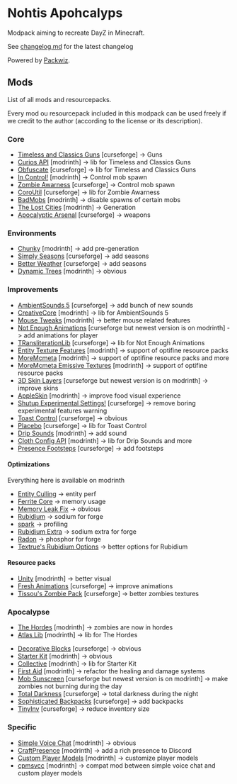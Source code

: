 # Nohtis Apohcalyps

Modpack aiming to recreate DayZ in Minecraft.

See [changelog.md](/changelog.md) for the latest changelog

Powered by [Packwiz](https://github.com/packwiz/packwiz).

## Mods

List of all mods and resourcepacks.

Every mod ou resourcepack included in this modpack can be used freely if we credit to the author (according to the license or its description).

### Core

- [Timeless and Classics Guns](https://www.curseforge.com/minecraft/mc-mods/timeless-and-classic-guns-tac) [curseforge] -> Guns
- [Curios API](https://modrinth.com/mod/curios) [modrinth] -> lib for Timeless and Classics Guns 
- [Obfuscate](https://www.curseforge.com/minecraft/mc-mods/obfuscate) [curseforge] -> lib for Timeless and Classics Guns 
- [In Control!](https://modrinth.com/mod/in-control) [modrinth] -> Control mob spawn
- [Zombie Awarness](https://www.curseforge.com/minecraft/mc-mods/zombie-awareness) [curseforge] -> Control mob spawn
- [CoroUtil](https://www.curseforge.com/minecraft/mc-mods/coroutil) [curseforge] -> lib for Zombie Awarness 
- [BadMobs](https://modrinth.com/mod/bad-mobs) [modrinth] -> disable spawns of certain mobs 
- [The Lost Cities](https://modrinth.com/mod/the-lost-cities) [modrinth] -> Generation
- [Apocalyptic Arsenal](https://legacy.curseforge.com/minecraft/mc-mods/apocalyptic-arsenal) [curseforge] -> weapons

### Environments

<!-- - [Terra](https://modrinth.com/plugin/terra) [modrinth] -> better generation -->
- [Chunky](https://modrinth.com/plugin/chunky) [modrinth] -> add pre-generation
- [Simply Seasons](https://legacy.curseforge.com/minecraft/mc-mods/simply-seasons) [curseforge] -> add seasons
- [Better Weather](https://legacy.curseforge.com/minecraft/mc-mods/better-weather) [curseforge] -> add seasons
- [Dynamic Trees](https://modrinth.com/mod/dynamictrees) [modrinth] -> obvious

### Improvements

- [AmbientSounds 5](https://legacy.curseforge.com/minecraft/mc-mods/ambientsounds) [curseforge] -> add bunch of new sounds
- [CreativeCore](https://modrinth.com/mod/creativecore) [modrinth] -> lib for AmbientSounds 5
- [Mouse Tweaks](https://modrinth.com/mod/mouse-tweaks) [modrinth] -> better mouse related features
- [Not Enough Animations](https://legacy.curseforge.com/minecraft/mc-mods/not-enough-animations) [curseforge but newest version is on modrinth] -> add animations for player
- [TRansliterationLib](https://legacy.curseforge.com/minecraft/mc-mods/transliterationlib) [curseforge] -> lib for Not Enough Animations
- [Entity Texture Features](https://modrinth.com/mod/entitytexturefeatures) [modrinth] -> support of optifine resource packs
- [MoreMcmeta](https://modrinth.com/mod/moremcmeta) [modrinth] -> support of optifine resource packs and more
- [MoreMcmeta Emissive Textures](https://modrinth.com/mod/moremcmeta-emissive) [modrinth] -> support of optifine resource packs
- [3D Skin Layers](https://legacy.curseforge.com/minecraft/mc-mods/skin-layers-3d) [curseforge but newest version is on modrinth] -> improve skins
- [AppleSkin](https://modrinth.com/mod/appleskin) [modrinth] -> improve food visual experience
- [Shutup Experimental Settings!](https://legacy.curseforge.com/minecraft/mc-mods/shutup-experimental-settings) [curseforge] -> remove boring experimental features warning
- [Toast Control](https://legacy.curseforge.com/minecraft/mc-mods/toast-control) [curseforge] -> obvious
- [Placebo](https://legacy.curseforge.com/minecraft/mc-mods/placebo) [curseforge] -> lib for Toast Control 
- [Drip Sounds](https://modrinth.com/mod/waterdripsound) [modrinth] -> add sound
- [Cloth Config API](https://modrinth.com/mod/waterdripsound) [modrinth] -> lib for Drip Sounds and more
- [Presence Footsteps](https://legacy.curseforge.com/minecraft/mc-mods/presence-footsteps-forge) [curseforge] -> add footsteps

#### Optimizations

Everything here is available on modrinth

- [Entity Culling](https://modrinth.com/mod/entityculling) -> entity perf
- [Ferrite Core](https://modrinth.com/mod/ferrite-core) -> memory usage
- [Memory Leak Fix](https://modrinth.com/mod/memoryleakfix) -> obvious
- [Rubidium](https://modrinth.com/mod/rubidium) -> sodium for forge
- [spark](https://modrinth.com/mod/spark) -> profiling
- [Rubidium Extra](https://modrinth.com/mod/rubidium-extra) -> sodium extra for forge
- [Radon](https://modrinth.com/mod/radon) -> phosphor for forge
- [Textrue's Rubidium Options](https://modrinth.com/mod/textrues-rubidium-options) -> better options for Rubidium

#### Resource packs

- [Unity](https://modrinth.com/resourcepack/unity) [modrinth] -> better visual
- [Fresh Animations](https://legacy.curseforge.com/minecraft/texture-packs/fresh-animations) [curseforge] -> improve animations
- [Tissou's Zombie Pack](https://legacy.curseforge.com/minecraft/texture-packs/tissous-zombie-pack-optifine-1-7x-1-19) [curseforge] -> better zombies textures

### Apocalypse

- [The Hordes](https://modrinth.com/mod/the-hordes) [modrinth] -> zombies are now in hordes
- [Atlas Lib](https://modrinth.com/mod/atlas-lib) [modrinth] -> lib for The Hordes 
<!-- - [ChestRefill](https://modrinth.com/mod/chestrefill) [modrinth] -> refill chests NOT AVAILABLE FOR 1.16.5 -->
- [Decorative Blocks](https://legacy.curseforge.com/minecraft/mc-mods/decorative-blocks) [curseforge] -> obvious
- [Starter Kit](https://modrinth.com/mod/starter-kit) [modrinth] -> obvious
- [Collective](https://modrinth.com/mod/starter-kit) [modrinth] -> lib for Starter Kit
- [First Aid](https://modrinth.com/mod/firstaid) [modrinth] -> refactor the healing and damage systems
- [Mob Sunscreen](https://modrinth.com/mod/mob-sunscreen) [curseforge but newest version is on modrinth] -> make zombies not burning during the day
- [Total Darkness](https://www.curseforge.com/minecraft/mc-mods/total-darkness) [curseforge] -> total darkness during the night
- [Sophisticated Backpacks](https://legacy.curseforge.com/minecraft/mc-mods/sophisticated-backpacks) [curseforge] -> add backpacks
- [TinyInv](https://legacy.curseforge.com/minecraft/mc-mods/tinyinv) [curseforge] -> reduce inventory size

### Specific

- [Simple Voice Chat](https://modrinth.com/plugin/simple-voice-chat) [modrinth] -> obvious
- [CraftPresence](https://modrinth.com/mod/craftpresence) [modrinth] -> add a rich presence to Discord
- [Custom Player Models](https://modrinth.com/plugin/custom-player-models) [modrinth] -> customize player models
- [cpmsvcc](https://modrinth.com/mod/cpmsvcc) [modrinth] -> compat mod between simple voice chat and custom player models

